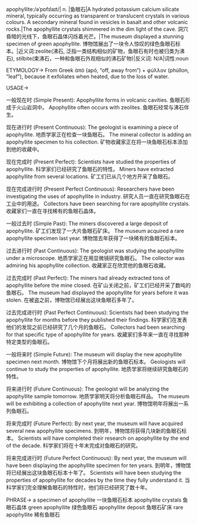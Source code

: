 apophyllite:/əˈpɒfɪlaɪt/| n. |鱼眼石|A hydrated potassium calcium silicate mineral, typically occurring as transparent or translucent crystals in various colours.  A secondary mineral found in vesicles in basalt and other volcanic rocks.|The apophyllite crystals shimmered in the dim light of the cave. 洞穴昏暗的光线下，鱼眼石晶体闪烁着光芒。|The museum displayed a stunning specimen of green apophyllite.  博物馆展出了一块令人惊叹的绿色鱼眼石标本。|近义词:zeolite(沸石, 泛指一类结构相似的矿物，鱼眼石有时也被归类为沸石),  stilbite(束沸石，一种和鱼眼石外观相似的沸石矿物)|反义词: N/A|词性:noun


ETYMOLOGY->
From Greek ἀπό (apó, “off, away from”) + φύλλον (phúllon, “leaf”), because it exfoliates when heated, due to the loss of water.


USAGE->

一般现在时 (Simple Present):
Apophyllite forms in volcanic cavities. 鱼眼石形成于火山岩洞中。
Apophyllite often occurs with zeolites. 鱼眼石经常与沸石伴生。

现在进行时 (Present Continuous):
The geologist is examining a piece of apophyllite. 地质学家正在检查一块鱼眼石。
The mineral collector is adding an apophyllite specimen to his collection. 矿物收藏家正在将一块鱼眼石标本添加到他的收藏中。

现在完成时 (Present Perfect):
Scientists have studied the properties of apophyllite. 科学家们已经研究了鱼眼石的特性。
Miners have extracted apophyllite from several locations. 矿工们已从几个地方开采了鱼眼石。

现在完成进行时 (Present Perfect Continuous):
Researchers have been investigating the uses of apophyllite in industry. 研究人员一直在研究鱼眼石在工业中的用途。
Collectors have been searching for rare apophyllite crystals. 收藏家们一直在寻找稀有的鱼眼石晶体。


一般过去时 (Simple Past):
The miners discovered a large deposit of apophyllite. 矿工们发现了一大片鱼眼石矿床。
The museum acquired a rare apophyllite specimen last year. 博物馆去年获得了一块稀有的鱼眼石标本。


过去进行时 (Past Continuous):
The geologist was studying the apophyllite under a microscope. 地质学家正在用显微镜研究鱼眼石。
The collector was admiring his apophyllite collection. 收藏家正在欣赏他的鱼眼石收藏。


过去完成时 (Past Perfect):
The miners had already extracted tons of apophyllite before the mine closed. 在矿山关闭之前，矿工们已经开采了数吨的鱼眼石。
The museum had displayed the apophyllite for years before it was stolen.  在被盗之前，博物馆已经展出这块鱼眼石多年了。


过去完成进行时 (Past Perfect Continuous):
Scientists had been studying the apophyllite for months before they published their findings. 科学家们在发表他们的发现之前已经研究了几个月的鱼眼石。
Collectors had been searching for that specific type of apophyllite for years. 收藏家们多年来一直在寻找那种特定类型的鱼眼石。


一般将来时 (Simple Future):
The museum will display the new apophyllite specimen next month. 博物馆下个月将展出新的鱼眼石标本。
Geologists will continue to study the properties of apophyllite. 地质学家将继续研究鱼眼石的特性。

将来进行时 (Future Continuous):
The geologist will be analyzing the apophyllite sample tomorrow. 地质学家明天将分析鱼眼石样品。
The museum will be exhibiting a collection of apophyllite next year. 博物馆明年将展出一系列鱼眼石。

将来完成时 (Future Perfect):
By next year, the museum will have acquired several new apophyllite specimens. 到明年，博物馆将获得几块新的鱼眼石标本。
Scientists will have completed their research on apophyllite by the end of the decade. 科学家们将在十年末完成对鱼眼石的研究。

将来完成进行时 (Future Perfect Continuous):
By next year, the museum will have been displaying the apophyllite specimen for ten years. 到明年，博物馆将已经展出这块鱼眼石标本十年了。
Scientists will have been studying the properties of apophyllite for decades by the time they fully understand it. 当科学家们完全理解鱼眼石的特性时，他们将已经研究了数十年。



PHRASE->
a specimen of apophyllite  一块鱼眼石标本
apophyllite crystals  鱼眼石晶体
green apophyllite  绿色鱼眼石
apophyllite deposit 鱼眼石矿床
rare apophyllite 稀有鱼眼石
